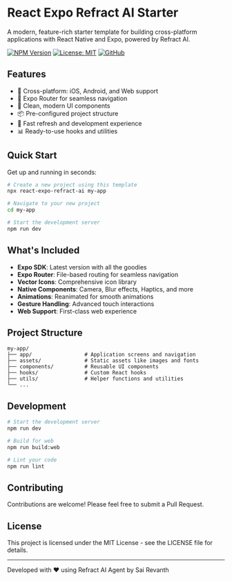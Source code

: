 # React Expo Refract AI Starter

A modern, feature-rich starter template for building cross-platform applications with React Native and Expo, powered by Refract AI.

[![NPM Version](https://img.shields.io/npm/v/react-expo-refract-ai.svg)](https://www.npmjs.com/package/react-expo-refract-ai)
[![License: MIT](https://img.shields.io/badge/License-MIT-blue.svg)](https://opensource.org/licenses/MIT)
[![GitHub](https://img.shields.io/badge/GitHub-Repository-green.svg)](https://github.com/svsairevanth12/react-expo-refract-ai)

## Features

- 📱 Cross-platform: iOS, Android, and Web support
- 🧭 Expo Router for seamless navigation
- 🎨 Clean, modern UI components
- 📦 Pre-configured project structure
- 🔄 Fast refresh and development experience
- 📊 Ready-to-use hooks and utilities

## Quick Start

Get up and running in seconds:

```bash
# Create a new project using this template
npx react-expo-refract-ai my-app

# Navigate to your new project
cd my-app

# Start the development server
npm run dev
```

## What's Included

- **Expo SDK**: Latest version with all the goodies
- **Expo Router**: File-based routing for seamless navigation
- **Vector Icons**: Comprehensive icon library
- **Native Components**: Camera, Blur effects, Haptics, and more
- **Animations**: Reanimated for smooth animations
- **Gesture Handling**: Advanced touch interactions
- **Web Support**: First-class web experience

## Project Structure

```
my-app/
├── app/                 # Application screens and navigation
├── assets/              # Static assets like images and fonts
├── components/          # Reusable UI components
├── hooks/               # Custom React hooks
├── utils/               # Helper functions and utilities
└── ...
```

## Development

```bash
# Start the development server
npm run dev

# Build for web
npm run build:web

# Lint your code
npm run lint
```

## Contributing

Contributions are welcome! Please feel free to submit a Pull Request.

## License

This project is licensed under the MIT License - see the LICENSE file for details.

---

Developed with ❤️ using Refract AI Agent by Sai Revanth
